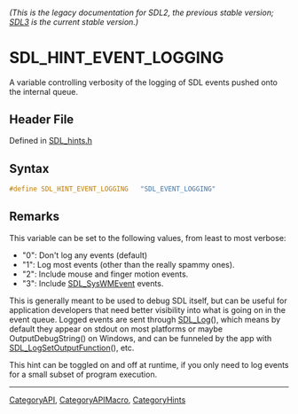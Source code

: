 ###### (This is the legacy documentation for SDL2, the previous stable version; [SDL3](https://wiki.libsdl.org/SDL3/) is the current stable version.)
# SDL_HINT_EVENT_LOGGING

A variable controlling verbosity of the logging of SDL events pushed onto the internal queue.

## Header File

Defined in [SDL_hints.h](https://github.com/libsdl-org/SDL/blob/SDL2/include/SDL_hints.h)

## Syntax

```c
#define SDL_HINT_EVENT_LOGGING   "SDL_EVENT_LOGGING"
```

## Remarks

This variable can be set to the following values, from least to most
verbose:

- "0": Don't log any events (default)
- "1": Log most events (other than the really spammy ones).
- "2": Include mouse and finger motion events.
- "3": Include [SDL_SysWMEvent](SDL_SysWMEvent) events.

This is generally meant to be used to debug SDL itself, but can be useful
for application developers that need better visibility into what is going
on in the event queue. Logged events are sent through [SDL_Log](SDL_Log)(),
which means by default they appear on stdout on most platforms or maybe
OutputDebugString() on Windows, and can be funneled by the app with
[SDL_LogSetOutputFunction](SDL_LogSetOutputFunction)(), etc.

This hint can be toggled on and off at runtime, if you only need to log
events for a small subset of program execution.

----
[CategoryAPI](CategoryAPI), [CategoryAPIMacro](CategoryAPIMacro), [CategoryHints](CategoryHints)

